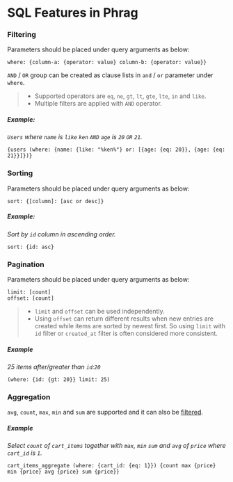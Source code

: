 # SQL Features in Phrag

### Filtering

Parameters should be placed under query arguments as below:

```
where: {column-a: {operator: value} column-b: {operator: value}}
```

`AND` / `OR` group can be created as clause lists in `and` / `or` parameter under `where`.

> - Supported operators are `eq`, `ne`, `gt`, `lt`, `gte`, `lte`, `in` and `like`.
> - Multiple filters are applied with `AND` operator.

##### Example:

_`Users` where `name` is `like` `ken` `AND` `age` is `20` `OR` `21`._

```
{users (where: {name: {like: "%ken%"} or: [{age: {eq: 20}}, {age: {eq: 21}}]})}
```

### Sorting

Parameters should be placed under query arguments as below:

```
sort: {[column]: [asc or desc]}
```

##### Example:

_Sort by `id` column in ascending order._

```
sort: {id: asc}
```

### Pagination

Parameters should be placed under query arguments as below:

```
limit: [count]
offset: [count]
```

> - `limit` and `offset` can be used independently.
> - Using `offset` can return different results when new entries are created while items are sorted by newest first. So using `limit` with `id` filter or `created_at` filter is often considered more consistent.

##### Example

_25 items after/greater than `id`:`20`_

```
(where: {id: {gt: 20}} limit: 25)
```

### Aggregation

`avg`, `count`, `max`, `min` and `sum` are supported and it can also be [filtered](#filtering).

##### Example

_Select `count` of `cart_items` together with `max`, `min` `sum` and `avg` of `price` where `cart_id` is `1`._

```
cart_items_aggregate (where: {cart_id: {eq: 1}}) {count max {price} min {price} avg {price} sum {price}}
```
